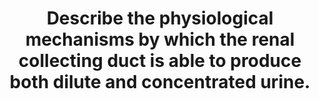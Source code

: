 ---
title: "Describe the physiological mechanisms by which the renal collecting duct is able to produce both dilute and concentrated urine."
entityType: SAQ
exam: PEX
college: ANZCA
year: 2020
sitting: B
question: 4
passRate: 88
EC_expectedDomains:
- "The major domains assessed in this question were: • the mechanisms that result in presentation of a hypotonic filtrate to the collecting duct • the role of antidiuretic hormone (ADH) in the collecting duct, including control mechanisms • the role of medullary tonicity in the movement of water"
- "Candidates who scored well addressed the 3 major domains being assessed and related each back to their role in formation of dilute and concentrated urine by the collecting duct."
EC_extraCredit:
- "Credit was given for other relevant correct material."
EC_errorsCommon:
- "The most common problem was not considering the mechanisms involved in the two scenarios posed by the question – production of both a dilute and concentrated urine."
- "Other problems encountered included: • focussing on the formation and maintenance of the medullary solute gradient without relating it to the question • not understanding the role of ADH as the dominant mechanism for control of water movement in the collecting duct • not understanding how the production of ADH is controlled • the majority of diagrams did not add to the written answer"
---